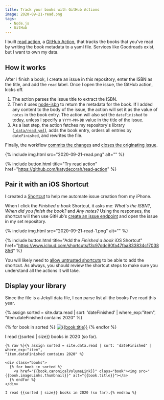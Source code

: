 ```yaml
---
title: Track your books with GitHub Actions
image: 2020-09-21-read.png
tags:
  - Node.js
  - GitHub
---
```


I built [read action](https://github.com/katydecorah/read-action), a [GitHub Action](https://github.com/features/actions), that tracks the books that you've read by writing the book metadata to a yaml file. Services like Goodreads exist, but I want to own my data.

## How it works

After I finish a book, I create an issue in this repository, enter the ISBN as the title, and add the `read` label. Once I open the issue, the GitHub action, kicks off.

1. The action parses the issue title to extract the ISBN.
2. Then it uses [node-isbn](https://www.npmjs.com/package/node-isbn) to return the metadata for the book. If I added any content to the body of the issue, the action will set it as the value of `notes` in the book entry. The action will also set the `dateFinished` to today, unless I specify a `YYYY-MM-DD` value in the title of the issue.
3. As a last step, the action fetches my repository's library ([`_data/read.yml`](https://github.com/katydecorah/katydecorah.github.io/blob/58ee03d479a7c6717df66fa4455fec2ca89ba646/_data/read.yml)), adds the book entry, orders all entries by `dateFinished`, and rewrites the file.

Finally, the workflow [commits the changes](https://github.com/katydecorah/katydecorah.github.io/blob/17b23c70f0c0be5ca7fada661ccafcbf47e44d37/.github/workflows/read.yml#L21-L26) and [closes the originating issue](https://github.com/katydecorah/katydecorah.github.io/blob/17b23c70f0c0be5ca7fada661ccafcbf47e44d37/.github/workflows/read.yml#L27-L31).

<div class="photos">
{% include img.html src="2020-09-21-read.png" alt="" %}
</div>

{% include button.html title="Try read action" href="https://github.com/katydecorah/read-action" %}

## Pair it with an iOS Shortcut

I created a [Shortcut](https://apps.apple.com/us/app/shortcuts/id915249334) to help me automate issue creation from my iPhone.

When I click the _Finished a book_ Shortcut, it asks me: _What's the ISBN?_, _When did you finish the book?_ and _Any notes?_ Using the responses, the shortcut will then use GitHub's [create an issue endpoint](https://docs.github.com/en/rest/reference/issues#create-an-issue) and open the issue in my set repository.

<div class="photos">
{% include img.html src="2020-09-21-read-1.png" alt="" %}
</div>

{% include button.html title="Add the *Finished a book* iOS Shortcut" href="https://www.icloud.com/shortcuts/f3c97ddc90fa47faa833834c17038856" %}

You will likely need to [allow untrusted shortcuts](https://support.apple.com/en-us/HT210628) to be able to add the shortcut. As always, you should review the shortcut steps to make sure you understand all the actions it will take.

## Display your library

Since the file is a Jekyll data file, I can parse list all the books I've read this year.

{% assign sorted = site.data.read | sort: 'dateFinished' | where_exp:"item",
"item.dateFinished contains 2020" %}

<div class="books">
{% for book in sorted %}
<a href="{{book.canonicalVolumeLink}}" class="book"><img src="{{book.imageLinks.thumbnail}}" alt="{{book.title}}"></a>
{% endfor %}
</div>

I read {{sorted | size}} books in 2020 (so far).

```liquid
{% raw %}{% assign sorted = site.data.read | sort: 'dateFinished' | where_exp:"item",
"item.dateFinished contains 2020" %}

<div class="books">
  {% for book in sorted %}
    <a href="{{book.canonicalVolumeLink}}" class="book"><img src="{{book.imageLinks.thumbnail}}" alt="{{book.title}}"></a>
  {% endfor %}
</div>

I read {{sorted | size}} books in 2020 (so far).{% endraw %}
```
